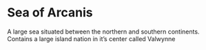 <!-- TITLE: Sea Of Arcanis -->
<!-- SUBTITLE: A quick summary of Sea Of Arcanis -->

# Sea of Arcanis
A large sea situated between the northern and southern continents. Contains a large island nation in it’s center called Valwynne